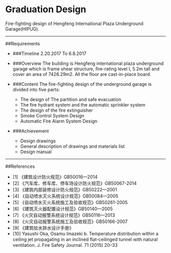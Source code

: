 # Graduation Design
Fire-fighting design of Hengfeng International Plaza Underground Garage(HIPUG).  

------
##Requirements

- ###Timeline
2.20.2017 To 6.8.2017

- ###Overview
The building is Hengfeng international plaza underground garage which is frame shear structure, fire-rating level I, 5.2m tall and cover an area of 7426.29m2. All the floor are cast-in-place board.

- ###Content
The fire-fighting design of the underground garage is divided into five parts:
  - The design of The partition and safe evacuation
  - The fire hydrant system and the automatic sprinkler system
  - The design of the fire extinguisher
  - Smoke Control System Design
  - Automatic Fire Alarm System Design

- ###Achievement
  - Design drawings
  - General description of drawings and materials list
  - Design manual
  
------
##References
- [1] 《建筑设计防火规范》GB50016—2014  
- [2] 《汽车库、修车库、停车场设计防火规范》GB50067-2014  
- [3] 《建筑内部装修设计防火规范》GB50222—2001  
- [4] 《自动喷水灭火系统设计规范》GB50084—2005  
- [5] 《自动喷水灭火系统施工及验收规范》GB50261-2005  
- [6] 《建筑灭火器配置设计规范》GB50140—2005  
- [7] 《火灾自动报警系统设计规范》GB50116—2013  
- [8] 《火灾自动报警系统施工及验收规范》GB50166-2007  
- [9] 《建筑给水排水设计手册》  
- [10] Yasushi Oka, Osamu Imazeki b. Temperature distribution within a ceiling jet propagating in an inclined ﬂat-ceilinged tunnel with natural ventilation. J. Fire Safety Journal. 71 (2015) 20–33  

